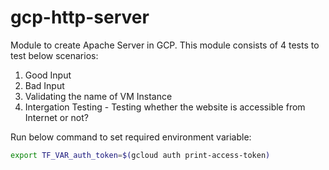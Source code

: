 # gcp-http-server
Module to create Apache Server in GCP.
This module consists of 4 tests to test below scenarios:
1. Good Input
2. Bad Input
3. Validating the name of VM Instance
4. Intergation Testing - Testing whether the website is accessible from Internet or not?

Run below command to set required environment variable:
```bash
export TF_VAR_auth_token=$(gcloud auth print-access-token)
```
